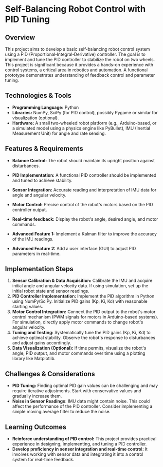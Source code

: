 # Self-Balancing Robot Control with PID Tuning

## Overview
This project aims to develop a basic self-balancing robot control system using a PID (Proportional-Integral-Derivative) controller.  The goal is to implement and tune the PID controller to stabilize the robot on two wheels. This project is significant because it provides a hands-on experience with control systems, a critical area in robotics and automation.  A functional prototype demonstrates understanding of feedback control and parameter tuning.

## Technologies & Tools

* **Programming Language:** Python
* **Libraries:**  NumPy, SciPy (for PID control), possibly Pygame or similar for visualization (optional).
* **Hardware:** A small two-wheeled robot platform (e.g., Arduino-based, or a simulated model using a physics engine like PyBullet), IMU (Inertial Measurement Unit) for angle and rate sensing.

## Features & Requirements
- **Balance Control:**  The robot should maintain its upright position against disturbances.
- **PID Implementation:**  A functional PID controller should be implemented and tuned to achieve stability.
- **Sensor Integration:** Accurate reading and interpretation of IMU data for angle and angular velocity.
- **Motor Control:**  Precise control of the robot's motors based on the PID controller output.
- **Real-time feedback:** Display the robot's angle, desired angle, and motor commands.

- **Advanced Feature 1:**  Implement a Kalman filter to improve the accuracy of the IMU readings.
- **Advanced Feature 2:** Add a user interface (GUI) to adjust PID parameters in real-time.

## Implementation Steps
1. **Sensor Calibration & Data Acquisition:** Calibrate the IMU and acquire initial angle and angular velocity data.  If using simulation, set up the initial robot state and sensor readings.
2. **PID Controller Implementation:** Implement the PID algorithm in Python using NumPy/SciPy.  Initialize PID gains (Kp, Ki, Kd) with reasonable starting values.
3. **Motor Control Integration:**  Connect the PID output to the robot's motor control mechanism (PWM signals for motors in Arduino-based systems).  For simulation, directly apply motor commands to change robot's angular velocity.
4. **Tuning and Testing:**  Systematically tune the PID gains (Kp, Ki, Kd) to achieve optimal stability. Observe the robot's response to disturbances and adjust gains accordingly.
5. **Data Visualization (Optional):** If time permits, visualize the robot's angle, PID output, and motor commands over time using a plotting library like Matplotlib.

## Challenges & Considerations
- **PID Tuning:** Finding optimal PID gain values can be challenging and may require iterative adjustments.  Start with conservative values and gradually increase them.
- **Noise in Sensor Readings:**  IMU data might contain noise. This could affect the performance of the PID controller. Consider implementing a simple moving average filter to reduce the noise.


## Learning Outcomes
- **Reinforce understanding of PID control:** This project provides practical experience in designing, implementing, and tuning a PID controller.
- **Develop proficiency in sensor integration and real-time control:**  It involves working with sensor data and integrating it into a control system for real-time feedback.

